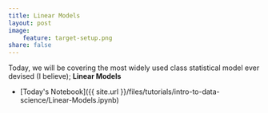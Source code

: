 ```yaml
---
title: Linear Models
layout: post
image:
    feature: target-setup.png
share: false
---
```


Today, we will be covering the most widely used class statistical model ever devised (I believe); __Linear Models__

* [Today's Notebook]({{ site.url }}/files/tutorials/intro-to-data-science/Linear-Models.ipynb)

